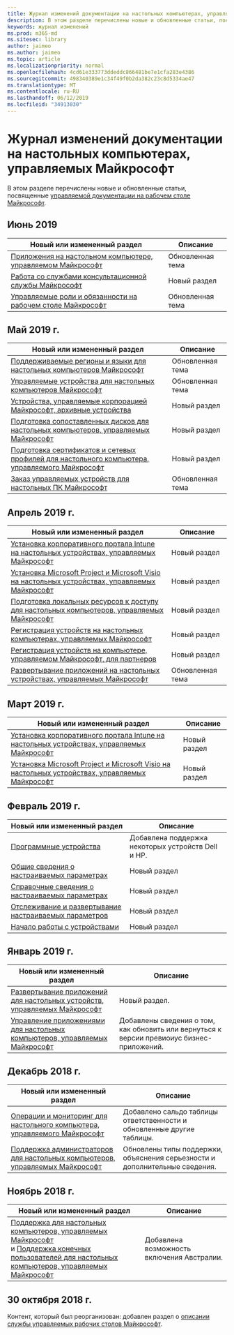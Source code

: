 ```yaml
---
title: Журнал изменений документации на настольных компьютерах, управляемых Майкрософт
description: В этом разделе перечислены новые и обновленные статьи, посвященные управляемому рабочему столу Майкрософт.
keywords: журнал изменений
ms.prod: m365-md
ms.sitesec: library
author: jaimeo
ms.author: jaimeo
ms.topic: article
ms.localizationpriority: normal
ms.openlocfilehash: 4cd61e333773ddeddc866481be7e1cfa283e4386
ms.sourcegitcommit: 498340389e1c34f49f0b2da382c23c8d5334ae47
ms.translationtype: MT
ms.contentlocale: ru-RU
ms.lasthandoff: 06/12/2019
ms.locfileid: "34913030"
---
```

# <a name="change-history-for-microsoft-managed-desktop-documentation"></a>Журнал изменений документации на настольных компьютерах, управляемых Майкрософт

В этом разделе перечислены новые и обновленные статьи, посвященные [управляемой документации на рабочем столе Майкрософт](index.yml).

## <a name="june-2019"></a>Июнь 2019
Новый или измененный раздел | Описание
--- | ---
[Приложения на настольном компьютере, управляемом Майкрософт](get-ready/apps.md) | Обновленная тема
[Работа со службами консультационной службы Майкрософт](get-ready/apps-mcs.md) | Новый раздел
[Управляемые роли и обязанности на рабочем столе Майкрософт](intro/roles-and-responsibilities.md) | Обновленная тема


## <a name="may-2019"></a>Май 2019 г.
Новый или измененный раздел | Описание
--- | ---
[Поддерживаемые регионы и языки для настольных компьютеров Майкрософт](service-description/regions-languages.md) | Обновленная тема
[Управляемые устройства для настольных компьютеров Майкрософт](service-description/device-list.md) | Обновленная тема
[Устройства, управляемые корпорацией Майкрософт, архивные устройства](service-description/archived-device-list.md) | Новый раздел
[Подготовка сопоставленных дисков для настольных компьютеров, управляемых Майкрософт](get-ready/mapped-drives.md) | Новый раздел
[Подготовка сертификатов и сетевых профилей для настольного компьютера, управляемого Майкрософт](get-ready/certs-wifi-lan.md) | Новый раздел
[Заказ управляемых устройств для настольных ПК Майкрософт](get-started/devices.md) | Обновленная тема


## <a name="april-2019"></a>Апрель 2019 г.
Новый или измененный раздел | Описание
--- | ---
[Установка корпоративного портала Intune на настольных устройствах, управляемых Майкрософт](get-started/company-portal.md) | Новый раздел
[Установка Microsoft Project и Microsoft Visio на настольных устройствах, управляемых Майкрософт](get-started/project-visio.md) | Новый раздел 
[Подготовка локальных ресурсов к доступу для настольных компьютеров, управляемых Майкрософт](get-ready/authentication.md) | Новый раздел
[Регистрация устройств на настольных компьютерах, управляемых Майкрософт](get-started/register-devices-self.md) | Новый раздел
[Регистрация устройств на компьютере, управляемом Майкрософт, для партнеров](get-started/register-devices-partner.md) | Новый раздел
[Развертывание приложений на настольных устройствах, управляемых Майкрософт](get-started/deploy-apps.md) | Обновленная тема

## <a name="march-2019"></a>Март 2019 г.
Новый или измененный раздел | Описание
--- | ---
[Установка корпоративного портала Intune на настольных устройствах, управляемых Майкрософт](get-started/company-portal.md) | Новый раздел
[Установка Microsoft Project и Microsoft Visio на настольных устройствах, управляемых Майкрософт](get-started/project-visio.md) | Новый раздел

## <a name="february-2019"></a>Февраль 2019 г.
Новый или измененный раздел | Описание
--- | ---
[Программные устройства](service-description/device-list.md) | Добавлена поддержка некоторых устройств Dell и HP.
[Общие сведения о настраиваемых параметрах](working-with-managed-desktop/config-setting-overview.md) | Новый раздел
[Справочные сведения о настраиваемых параметрах](working-with-managed-desktop/config-setting-ref.md) | Новый раздел
[Отслеживание и развертывание настраиваемых параметров](working-with-managed-desktop/config-setting-deploy.md) | Новый раздел
[Начало работы с устройствами](get-started/get-started-devices.md) | Новый раздел

## <a name="january-2019"></a>Январь 2019 г.
Новый или измененный раздел | Описание
--- | ---
[Развертывание приложений для настольных устройств, управляемых Майкрософт](get-started/deploy-apps.md) | Новый раздел.
[Управление приложениями для настольных компьютеров, управляемых Майкрософт](working-with-managed-desktop/manage-apps.md) | Добавлены сведения о том, как обновить или вернуться к версии превиоиус бизнес-приложений. 

## <a name="december-2018"></a>Декабрь 2018 г.
Новый или измененный раздел | Описание
--- | ---
[Операции и мониторинг для настольного компьютера, управляемого Майкрософт](service-description/operations-and-monitoring.md) | Добавлено сальдо таблицы ответственности и обновленные другие таблицы.
[Поддержка администраторов для настольных компьютеров, управляемых Майкрософт](working-with-managed-desktop/admin-support.md) | Обновлены типы поддержки, объяснения серьезности и дополнительные сведения.

## <a name="november-2018"></a>Ноябрь 2018 г.

Новый или измененный раздел | Описание
--- | ---
[Поддержка для настольных компьютеров, управляемых Майкрософт](service-description/support.md)<br />и [Поддержка конечных пользователей для настольных компьютеров, управляемых Майкрософт](working-with-managed-desktop/end-user-support.md) | Добавлена возможность включения Австралии.

## <a name="october-30-2018"></a>30 октября 2018 г.
Контент, который был реорганизован: добавлен раздел о [описании службы управляемых рабочих столов Майкрософт](service-description/index.md). 


